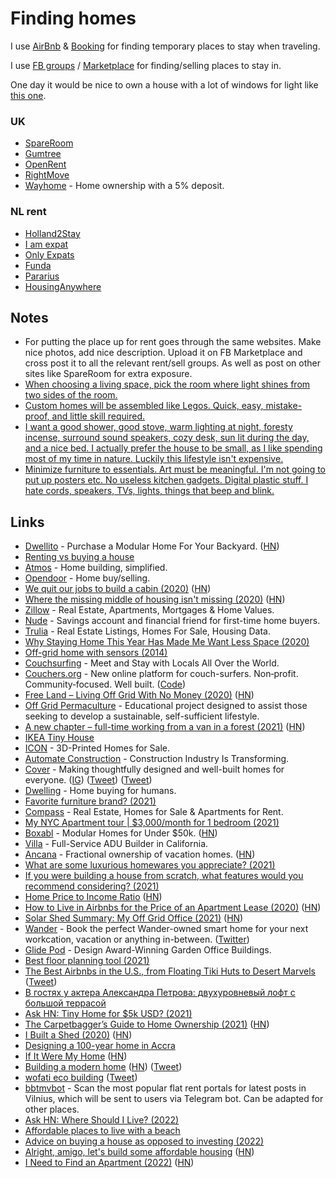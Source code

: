 # Finding homes

I use [AirBnb](https://www.airbnb.com) & [Booking](https://www.booking.com) for finding temporary places to stay when traveling.

I use [FB groups](https://www.facebook.com/groups/) / [Marketplace](https://www.facebook.com/marketplace) for finding/selling places to stay in.

One day it would be nice to own a house with a lot of windows for light like [this one](https://twitter.com/nikstep/status/1443874686333603863).

### UK

- [SpareRoom](https://www.spareroom.co.uk)
- [Gumtree](https://gumtree.com/)
- [OpenRent](https://www.openrent.co.uk/)
- [RightMove](https://www.rightmove.co.uk/)
- [Wayhome](https://www.wayhome.co.uk/) - Home ownership with a 5% deposit.

### NL rent

- [Holland2Stay](https://holland2stay.com/)
- [I am expat](https://www.iamexpat.nl)
- [Only Expats](https://www.onlyexpats.nl/)
- [Funda](https://www.funda.nl)
- [Pararius](https://www.pararius.com)
- [HousingAnywhere](https://housinganywhere.com/)

## Notes

- For putting the place up for rent goes through the same websites. Make nice photos, add nice description. Upload it on FB Marketplace and cross post it to all the relevant rent/sell groups. As well as post on other sites like SpareRoom for extra exposure.
- [When choosing a living space, pick the room where light shines from two sides of the room.](https://twitter.com/david_perell/status/1322950086813429761)
- [Custom homes will be assembled like Legos. Quick, easy, mistake-proof, and little skill required.](https://twitter.com/alexisxrivas/status/1407398419480473604)
- [I want a good shower, good stove, warm lighting at night, foresty incense, surround sound speakers, cozy desk, sun lit during the day, and a nice bed. I actually prefer the house to be small, as I like spending most of my time in nature. Luckily this lifestyle isn't expensive.](https://twitter.com/nickcammarata/status/1437473118596083712)
- [Minimize furniture to essentials. Art must be meaningful. I'm not going to put up posters etc. No useless kitchen gadgets. Digital plastic stuff. I hate cords, speakers, TVs, lights, things that beep and blink.](https://twitter.com/simonsarris/status/1521983183633489920)

## Links

- [Dwellito](https://www.dwellito.com/) - Purchase a Modular Home For Your Backyard. ([HN](https://news.ycombinator.com/item?id=18664496))
- [Renting vs buying a house](https://www.bluprince13.com/apps/renting-vs-buying/)
- [Atmos](https://buildatmos.com/) - Home building, simplified.
- [Opendoor](https://www.opendoor.com/) - Home buy/selling.
- [We quit our jobs to build a cabin (2020)](https://www.outsideonline.com/2415766/friends-diy-cabin-build-washington) ([HN](https://news.ycombinator.com/item?id=24051907))
- [Where the missing middle of housing isn't missing (2020)](https://www.strongtowns.org/journal/2020/8/5/where-the-missing-middle-isnt-missing) ([HN](https://news.ycombinator.com/item?id=24135153))
- [Zillow](https://www.zillow.com/) - Real Estate, Apartments, Mortgages & Home Values.
- [Nude](https://www.getnude.com/) - Savings account and financial friend for first-time home buyers.
- [Trulia](https://www.trulia.com/) - Real Estate Listings, Homes For Sale, Housing Data.
- [Why Staying Home This Year Has Made Me Want Less Space (2020)](https://food52.com/blog/25735-downsizing-after-covid-personal-essay)
- [Off-grid home with sensors (2014)](https://www.youtube.com/watch?v=VwH6B7aJYDU)
- [Couchsurfing](https://www.couchsurfing.com/) - Meet and Stay with Locals All Over the World.
- [Couchers.org](https://couchers.org/) - New online platform for couch-surfers. Non‑profit. Community‑focused. Well built. ([Code](https://github.com/Couchers-org/couchers))
- [Free Land – Living Off Grid With No Money (2020)](https://offgridpermaculture.com/Finding_Land/Free_Land___Living_Off_Grid_With_No_Money.html) ([HN](https://news.ycombinator.com/item?id=26281103))
- [Off Grid Permaculture](https://offgridpermaculture.com/index.html) - Educational project designed to assist those seeking to develop a sustainable, self-sufficient lifestyle.
- [A new chapter – full-time working from a van in a forest (2021)](https://ghuntley.com/a-new-chapter/) ([HN](https://news.ycombinator.com/item?id=26284635))
- [IKEA Tiny House](https://www.architecturaldigest.com/story/ikea-tiny-house)
- [ICON](https://www.iconbuild.com/) - 3D-Printed Homes for Sale.
- [Automate Construction](https://automate.construction/) - Construction Industry Is Transforming.
- [Cover](https://buildcover.com/) - Making thoughtfully designed and well-built homes for everyone. ([IG](https://www.instagram.com/coverbuild/)) ([Tweet](https://twitter.com/alexisxrivas/status/1423400137091518466)) ([Tweet](https://twitter.com/alexisxrivas/status/1453746511108476934))
- [Dwelling](https://dwelling.co/) - Home buying for humans.
- [Favorite furniture brand? (2021)](https://twitter.com/Suhail/status/1378474655640473602)
- [Compass](https://www.compass.com/) - Real Estate, Homes for Sale & Apartments for Rent.
- [My NYC Apartment tour | $3,000/month for 1 bedroom (2021)](https://www.youtube.com/watch?v=bdUVehx6UBU)
- [Boxabl](https://www.boxabl.com/) - Modular Homes for Under $50k. ([HN](https://news.ycombinator.com/item?id=27684191))
- [Villa](https://villahomes.com/) - Full-Service ADU Builder in California.
- [Ancana](https://en.ancana.co/) - Fractional ownership of vacation homes. ([HN](https://news.ycombinator.com/item?id=28247379))
- [What are some luxurious homewares you appreciate? (2021)](https://www.reddit.com/r/fatFIRE/comments/pmmz63/what_are_some_luxurious_homewares_you_appreciate/)
- [If you were building a house from scratch, what features would you recommend considering? (2021)](https://www.reddit.com/r/fatFIRE/comments/pq373t/if_you_were_building_a_house_from_scratch_what/)
- [Home Price to Income Ratio](https://www.longtermtrends.net/home-price-median-annual-income-ratio/) ([HN](https://news.ycombinator.com/item?id=28594201))
- [How to Live in Airbnbs for the Price of an Apartment Lease (2020)](https://esimoney.com/how-to-live-in-airbnbs-for-the-price-of-an-apartment-lease/) ([HN](https://news.ycombinator.com/item?id=28659170))
- [Solar Shed Summary: My Off Grid Office (2021)](https://www.sevarg.net/2016/07/31/solar-shed-summary-my-off-grid-office/) ([HN](https://news.ycombinator.com/item?id=28735687))
- [Wander](https://www.wander.com/) - Book the perfect Wander-owned smart home for your next workcation, vacation or anything in-between. ([Twitter](https://twitter.com/wander))
- [Glide Pod](https://www.pod-space.co.uk/pods/glide-pod/) - Design Award-Winning Garden Office Buildings.
- [Best floor planning tool (2021)](https://twitter.com/adamwathan/status/1448811803077656580)
- [The Best Airbnbs in the U.S., from Floating Tiki Huts to Desert Marvels](https://www.cntraveler.com/gallery/best-airbnbs-in-the-us) ([Tweet](https://twitter.com/alexisxrivas/status/1468634971879268354))
- [В гостях у актера Александра Петрова: двухуровневый лофт с большой террасой](https://www.youtube.com/watch?v=FFja5R0syXE)
- [Ask HN: Tiny Home for $5k USD? (2021)](https://news.ycombinator.com/item?id=29686799)
- [The Carpetbagger’s Guide to Home Ownership (2021)](https://www.granolashotgun.com/granolashotguncom/investors-and-affordable-housing) ([HN](https://news.ycombinator.com/item?id=29688489))
- [I Built a Shed (2020)](https://eduardosasso.co/blog/how-i-built-a-wfh-shed/) ([HN](https://news.ycombinator.com/item?id=29770105))
- [Designing a 100-year home in Accra](https://www.quartey.com/writing/designing-family-home)
- [If It Were My Home](http://www.ifitweremyhome.com/) ([HN](https://news.ycombinator.com/item?id=30135346))
- [Building a modern home](https://johnnyrodgers.is/building-a-modern-home) ([HN](https://news.ycombinator.com/item?id=30193899)) ([Tweet](https://twitter.com/johnnyrodgersis/status/1489245992083812357))
- [wofati eco building](https://richsoil.com/wofati.jsp) ([Tweet](https://merveilles.town/web/statuses/107746621703317210))
- [bbtmvbot](https://github.com/erkexzcx/bbtmvbot) - Scan the most popular flat rent portals for latest posts in Vilnius, which will be sent to users via Telegram bot. Can be adapted for other places.
- [Ask HN: Where Should I Live? (2022)](https://news.ycombinator.com/item?id=30682172)
- [Affordable places to live with a beach](https://www.reddit.com/r/simpleliving/comments/tjfvo5/affordable_places_to_live_with_a_beach/)
- [Advice on buying a house as opposed to investing (2022)](https://www.reddit.com/r/Bogleheads/comments/tmdm3d/is_there_a_general_boglehead_philosophy_around/)
- [Alright, amigo, let's build some affordable housing](https://twitter.com/mu2myoc/status/1510262323176374278) ([HN](https://news.ycombinator.com/item?id=30891217))
- [I Need to Find an Apartment (2022)](https://mattrighetti.com/2022/04/05/i-need-to-find-an-appartment.html) ([HN](https://news.ycombinator.com/item?id=30968721))